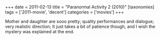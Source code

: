 +++
date = 2011-02-13
title = "Paranormal Activity 2 (2010)"
[taxonomies]
tags = ['2011-movie', 'decent']
categories = ['movies']
+++

Mother and daughter are sooo pretty; quality performances and dialogue;
very realistic direction; It just takes a bit of patience though, and I
wish the mystery was explained at the end.
